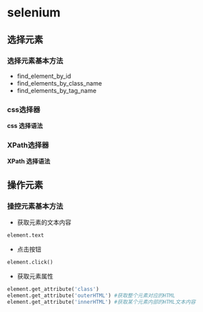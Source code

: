 # selenium

## 选择元素
### 选择元素基本方法
* find_element_by_id
* find_elements_by_class_name
* find_elements_by_tag_name
### css选择器
**css 选择语法**

### XPath选择器
**XPath 选择语法**

## 操作元素
### 操控元素基本方法
* 获取元素的文本内容
```python
element.text
```

* 点击按钮
```python
element.click()
```
* 获取元素属性
```python
element.get_attribute('class')
element.get_attribute('outerHTML') #获取整个元素对应的HTML
element.get_attribute('innerHTML') #获取某个元素内部的HTML文本内容
```
